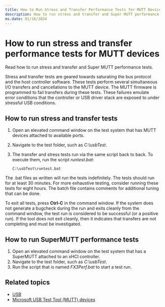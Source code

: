 ```yaml
---
title: How to Run Stress and Transfer Performance Tests for MUTT Devices
description: How to run stress and transfer and Super MUTT performance tests.
ms.date: 01/16/2024
---
```


# How to run stress and transfer performance tests for MUTT devices

Read how to run stress and transfer and Super MUTT performance tests.

Stress and transfer tests are geared towards saturating the bus protocol and the host controller software. These tests perform several simultaneous I/O transfers and cancellations to the MUTT device. The MUTT firmware is programmed to fail transfers during these tests. These failures emulate error conditions that the controller or USB driver stack are exposed to under stressful USB conditions.

## How to run stress and transfer tests

1. Open an elevated command window on the test system that has MUTT devices attached to available ports.
1. Navigate to the test folder, such as *C:\\usbTest*.
1. The transfer and stress tests run via the same script back to back. To execute them, run the script *runtest.bat*:

    ```console
    C:\usbTest\runtest.bat
    ```

The .bat files as written will run the tests indefinitely. The tests should run for at least 30 minutes. For more exhaustive testing, consider running these tests for eight hours. The batch file contains comments for additional tuning that can be done.

To exit all tests, press **Ctrl-C** in the command window. If the system does not generate a bugcheck during the run and exits cleanly from the command window, the test run is considered to be successful (or a positive run). If the tool does not exit cleanly, then it indicates that transfers are not completing and must be investigated.

## How to run SuperMUTT performance tests

1. Open an elevated command window on the test system that has a SuperMUTT attached to an xHCI controller.
1. Navigate to the test folder, such as *C:\\usbTest*.
1. Run the script that is named *FX3Perf.bat* to start a test run.

## Related topics

- [USB](../index.yml)
- [Microsoft USB Test Tool (MUTT) devices](microsoft-usb-test-tool--mutt--devices.md)

